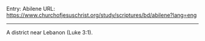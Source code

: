 Entry: Abilene
URL: https://www.churchofjesuschrist.org/study/scriptures/bd/abilene?lang=eng

---

A district near Lebanon (Luke 3:1).
